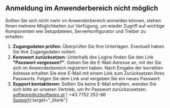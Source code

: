 ## Anmeldung im Anwenderbereich nicht möglich

Sollten Sie sich nicht mehr im Anwenderbereich anmelden können, stehen Ihnen mehrere Möglichkeiten zur Verfügung, um wieder Zugriff auf wichtige Komponenten wie Setupdateien, Serverkonfigurator und Treiber zu erhalten:

1. **Zugangsdaten prüfen:** Überprüfen Sie Ihre Unterlagen. Eventuell haben Sie Ihre Zugangsdaten notiert.
2. **Kennwort zurücksetzen:** Unterhalb des Logins finden Sie den Link **"Passwort vergessen?"**. Geben Sie die E-Mail-Adresse an, mit der Sie sich im Anwenderbereich registriert haben. Nach Eingabe der korrekten Adresse erhalten Sie eine E-Mail mit einem Link zum Zurücksetzen Ihres Passworts. Folgen Sie dem Link und vergeben Sie ein neues Passwort.
3. **Support kontaktieren:** Sollten Sie keine E-Mail erhalten, wenden Sie sich bitte an unseren Vertrieb, um Ihr Passwort zurückzusetzen.   *<software@rzlsoftware.at>* | +43 7752 252-66   
[Support](https://rzlsoftware.at/support){:target="_blank"}
   
